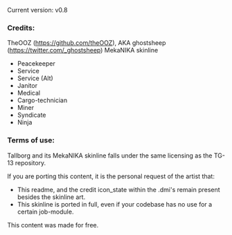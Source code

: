 Current version: v0.8

### Credits:
TheOOZ (https://github.com/theOOZ), AKA ghostsheep (https://twitter.com/_ghostsheep)
MekaNIKA skinline
 -	Peacekeeper
 -	Service
 -	Service (Alt)
 -	Janitor
 -	Medical
 -	Cargo-technician
 -	Miner
 -	Syndicate
 -	Ninja

### Terms of use:
Tallborg and its MekaNIKA skinline falls under the same licensing as the TG-13 repository.

If you are porting this content, it is the personal request of the artist that:
 -	This readme, and the credit icon_state within the .dmi's remain present besides the skinline art.
 -	This skinline is ported in full, even if your codebase has no use for a certain job-module.

This content was made for free.
